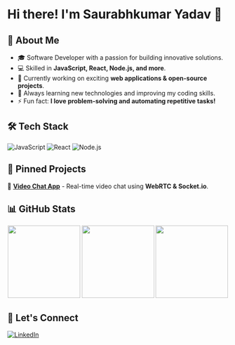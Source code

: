 # Hi there! I'm Saurabhkumar Yadav 👋

## 🚀 About Me
- 🎓 Software Developer with a passion for building innovative solutions.
- 💻 Skilled in **JavaScript, React, Node.js, and more**.
- 🔭 Currently working on exciting **web applications & open-source projects**.
- 🌱 Always learning new technologies and improving my coding skills.
- ⚡ Fun fact: **I love problem-solving and automating repetitive tasks!**

## 🛠️ Tech Stack
<!-- Add icons for tech stack (optional) -->
![JavaScript](https://img.shields.io/badge/JavaScript-F7DF1E?style=for-the-badge&logo=javascript&logoColor=black)
![React](https://img.shields.io/badge/React-61DAFB?style=for-the-badge&logo=react&logoColor=black)
![Node.js](https://img.shields.io/badge/Node.js-43853D?style=for-the-badge&logo=node.js&logoColor=white)

## 📌 Pinned Projects
🔹 [**Video Chat App**](https://github.com/Saurabhtcet/video-chat-app) - Real-time video chat using **WebRTC & Socket.io**.
## 📊 GitHub Stats
<p align="center">
  <img src="https://github-readme-stats.vercel.app/api?username=Saurabhtcet&show_icons=true&theme=radical" height="165">
  <img src="https://github-readme-stats.vercel.app/api/top-langs/?username=Saurabhtcet&layout=compact&theme=radical" height="165">
  <img src="https://streak-stats.demolab.com/?user=Saurabhtcet&theme=radical" height="165">
</p>

## 🌟 Let's Connect
[![LinkedIn](https://img.shields.io/badge/LinkedIn-blue?style=for-the-badge&logo=linkedin&logoColor=white)](https://www.linkedin.com/in/saurabhkumar-yadav-b20399211)
